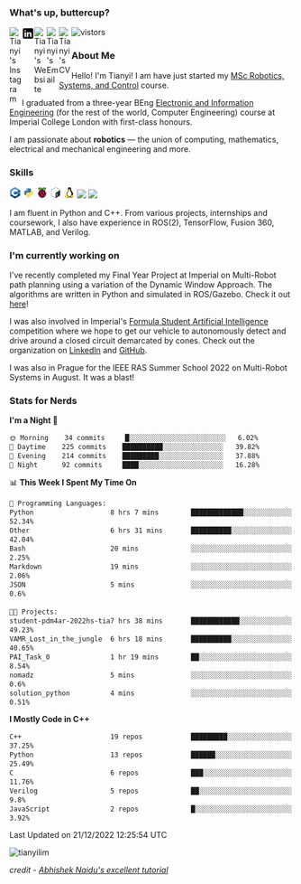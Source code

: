 ### What's up, buttercup?
<a href="https://www.instagram.com/stratosphere._/">
  <img align="left" alt="Tianyi's Instagram" width="22px" src="https://raw.githubusercontent.com/simple-icons/simple-icons/develop/icons/instagram.svg" />
</a>
<a href="https://www.linkedin.com/in/tianyilim/">
  <img align="left" alt="Tianyi's LinkedIn" width="22px" src="https://raw.githubusercontent.com/simple-icons/simple-icons/develop/icons/linkedin.svg" />
</a>
<a href="https://tianyilim.github.io/">
  <img align="left" alt="Tianyi's Website" width="22px" src="https://raw.githubusercontent.com/simple-icons/simple-icons/develop/icons/internetexplorer.svg" />
</a>
<a href="0.tianyi.lim@gmail.com">
  <img align="left" alt="Tianyi's Email" width="22px" src="https://raw.githubusercontent.com/simple-icons/simple-icons/develop/icons/gmail.svg" />
</a>
<a href="https://tianyilim.github.io/assets/TianyiLim_CV.pdf">
  <img align="left" alt="Tianyi's CV" width="22px" src="https://raw.githubusercontent.com/simple-icons/simple-icons/develop/icons/adobeacrobatreader.svg" />
</a>

![vistors](https://visitor-badge.glitch.me/badge?page_id=tianyilim.tianyilim)

### About Me
Hello! I'm Tianyi! I am have just started my [MSc Robotics, Systems, and Control](https://master-robotics.ethz.ch/) course.

I graduated from a three-year BEng [Electronic and Information Engineering](https://www.imperial.ac.uk/electrical-engineering/study/undergraduate/electronic-and-information-engineering/) (for the rest of the world, Computer Engineering) course at Imperial College London with first-class honours.

I am passionate about **robotics** &mdash; the union of computing, mathematics, electrical and mechanical engineering and more.

### Skills
<code><img height="20" src="https://raw.githubusercontent.com/devicons/devicon/master/icons/cplusplus/cplusplus-original.svg"></code>
<code><img height="20" src="https://raw.githubusercontent.com/devicons/devicon/master/icons/python/python-original.svg"></code>
<code><img height="20" src="https://raw.githubusercontent.com/devicons/devicon/master/icons/raspberrypi/raspberrypi-original.svg"></code>
<code><img height="20" src="https://raw.githubusercontent.com/devicons/devicon/master/icons/bash/bash-original.svg"></code>
<code><img height="20" src="https://raw.githubusercontent.com/devicons/devicon/master/icons/linux/linux-original.svg"></code>
<code><img height="20" src="https://upload.wikimedia.org/wikipedia/commons/1/15/Robot_Operating_System_logo.svg"></code>
<code><img height="20" src="http://classic.gazebosim.org/assets/logos/gazebo_icon_pos-76b768ca51b0c24a5e5ddeb5a844baf3a3efc83e42affae355ed6ce9326707e4.svg"></code>

I am fluent in Python and C++. From various projects, internships and coursework, I also have experience in ROS(2), TensorFlow, Fusion 360, MATLAB, and Verilog.

### I'm currently working on
I've recently completed my Final Year Project at Imperial on Multi-Robot path planning using a variation of the Dynamic Window Approach. The algorithms are written in Python and simulated in ROS/Gazebo. Check it out [here](https://github.com/tianyilim/ic-fyp)!

I was also involved in Imperial's [Formula Student Artificial Intelligence](https://www.imeche.org/events/formula-student/team-information/fs-ai) competition where we hope to get our vehicle to autonomously detect and drive around a closed circuit demarcated by cones. Check out the organization on [LinkedIn](https://www.linkedin.com/company/imperial-driverless/?trk=similar-pages) and [GitHub](https://github.com/Imperial-Driverless).

I was also in Prague for the IEEE RAS Summer School 2022 on Multi-Robot Systems in August. It was a blast!

### Stats for Nerds
<!--START_SECTION:waka-->
**I'm a Night 🦉** 

```text
🌞 Morning    34 commits     █░░░░░░░░░░░░░░░░░░░░░░░░   6.02% 
🌆 Daytime    225 commits    ██████████░░░░░░░░░░░░░░░   39.82% 
🌃 Evening    214 commits    █████████░░░░░░░░░░░░░░░░   37.88% 
🌙 Night      92 commits     ████░░░░░░░░░░░░░░░░░░░░░   16.28%

```


📊 **This Week I Spent My Time On** 

```text
💬 Programming Languages: 
Python                   8 hrs 7 mins        █████████████░░░░░░░░░░░░   52.34% 
Other                    6 hrs 31 mins       ██████████░░░░░░░░░░░░░░░   42.04% 
Bash                     20 mins             ░░░░░░░░░░░░░░░░░░░░░░░░░   2.25% 
Markdown                 19 mins             ░░░░░░░░░░░░░░░░░░░░░░░░░   2.06% 
JSON                     5 mins              ░░░░░░░░░░░░░░░░░░░░░░░░░   0.6%

🐱‍💻 Projects: 
student-pdm4ar-2022hs-tia7 hrs 38 mins       ████████████░░░░░░░░░░░░░   49.23% 
VAMR_Lost_in_the_jungle  6 hrs 18 mins       ██████████░░░░░░░░░░░░░░░   40.65% 
PAI_Task_0               1 hr 19 mins        ██░░░░░░░░░░░░░░░░░░░░░░░   8.54% 
nomadz                   5 mins              ░░░░░░░░░░░░░░░░░░░░░░░░░   0.6% 
solution_python          4 mins              ░░░░░░░░░░░░░░░░░░░░░░░░░   0.51%

```

**I Mostly Code in C++** 

```text
C++                      19 repos            █████████░░░░░░░░░░░░░░░░   37.25% 
Python                   13 repos            ██████░░░░░░░░░░░░░░░░░░░   25.49% 
C                        6 repos             ███░░░░░░░░░░░░░░░░░░░░░░   11.76% 
Verilog                  5 repos             ██░░░░░░░░░░░░░░░░░░░░░░░   9.8% 
JavaScript               2 repos             █░░░░░░░░░░░░░░░░░░░░░░░░   3.92%

```



 Last Updated on 21/12/2022 12:25:54 UTC
<!--END_SECTION:waka-->
<p align="left"> <img src="https://github-readme-stats.vercel.app/api?username=tianyilim&show_icons=true&theme=gotham" alt="tianyilim" />

*credit - [Abhishek Naidu's excellent tutorial](https://github.com/abhisheknaiidu)*
